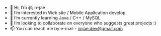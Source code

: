 - 👋 Hi, I’m @jin-jae
- 👀 I’m interested in Web site / Mobile Application develop
- 🌱 I’m currently learning Java / C++ / MySQL
- 💞️ I’m looking to collaborate on everyone who suggests great projects :)
- 📫 You can reach me by e-mail - jinjae.dev@gmail.com

<!---
jin-jae/jin-jae is a ✨ special ✨ repository because its `README.md` (this file) appears on your GitHub profile.
You can click the Preview link to take a look at your changes.
--->
